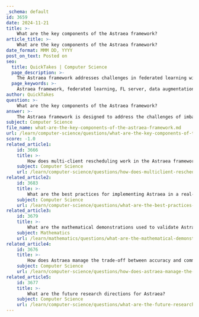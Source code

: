 ```yaml
---
_schema: default
id: 3659
date: 2024-11-21
title: >-
    What are the key components of the Astraea framework?
article_title: >-
    What are the key components of the Astraea framework?
date_format: MMM DD, YYYY
post_on_text: Posted on
seo:
  title: QuickTakes | Computer Science
  page_description: >-
    The Astraea framework addresses challenges in federated learning with imbalanced data, featuring an FL server, mediator for client interactions, data augmentation strategies, and multi-agent deep reinforcement learning for improved model performance.
  page_keywords: >-
    Astraea framework, federated learning, FL server, data augmentation, multi-agent deep reinforcement learning, imbalanced data, mobile deep learning, TensorFlow Federated Framework, experimental evaluation, clients, mediator
author: QuickTakes
question: >-
    What are the key components of the Astraea framework?
answer: >-
    The Astraea framework is designed to address the challenges of imbalanced data in federated learning (FL) environments, particularly in mobile deep learning applications. Here are the key components of the Astraea framework:\n\n1. **FL Server**: The central component responsible for coordinating the federated learning process. It aggregates model updates from clients and manages the overall training process.\n\n2. **Mediator**: This component plays a crucial role in managing the interactions between clients. It facilitates multi-client rescheduling based on their data distributions, ensuring that the training process is balanced and fair across different clients.\n\n3. **Clients**: These are the individual devices (such as mobile phones and IoT devices) that participate in the federated learning process. Each client trains a local model on its own data and sends updates to the FL server.\n\n4. **Data Augmentation Strategies**: Astraea employs global data distribution-based data augmentation techniques to alleviate the imbalances in the data available to different clients. This helps improve the overall classification accuracy of the model.\n\n5. **Multi-Agent Deep Reinforcement Learning**: At the heart of Astraea is a multi-agent deep reinforcement learning framework that optimizes convergence properties during the training process. This framework enables the learning of interactive policies between multiple competing flows, enhancing stability and performance.\n\n6. **Experimental Evaluation**: Astraea has been implemented and evaluated using the TensorFlow Federated Framework, demonstrating its effectiveness in improving classification accuracy on imbalanced datasets, such as imbalanced EMNIST.\n\nThese components work together to create a self-balancing federated learning environment that addresses the challenges posed by imbalanced data distributions, ultimately leading to improved model performance in mobile deep learning applications.
subject: Computer Science
file_name: what-are-the-key-components-of-the-astraea-framework.md
url: /learn/computer-science/questions/what-are-the-key-components-of-the-astraea-framework
score: -1.0
related_article1:
    id: 3666
    title: >-
        How does multi-client rescheduling work in the Astraea framework?
    subject: Computer Science
    url: /learn/computer-science/questions/how-does-multiclient-rescheduling-work-in-the-astraea-framework
related_article2:
    id: 3683
    title: >-
        What are the best practices for implementing Astraea in a real-world scenario?
    subject: Computer Science
    url: /learn/computer-science/questions/what-are-the-best-practices-for-implementing-astraea-in-a-realworld-scenario
related_article3:
    id: 3679
    title: >-
        What are the mathematical demonstrations used to validate Astraea's approach?
    subject: Mathematics
    url: /learn/mathematics/questions/what-are-the-mathematical-demonstrations-used-to-validate-astraeas-approach
related_article4:
    id: 3676
    title: >-
        How does Astraea manage the trade-off between accuracy and communication efficiency?
    subject: Computer Science
    url: /learn/computer-science/questions/how-does-astraea-manage-the-tradeoff-between-accuracy-and-communication-efficiency
related_article5:
    id: 3677
    title: >-
        What are the future research directions for Astraea?
    subject: Computer Science
    url: /learn/computer-science/questions/what-are-the-future-research-directions-for-astraea
---
```


&nbsp;